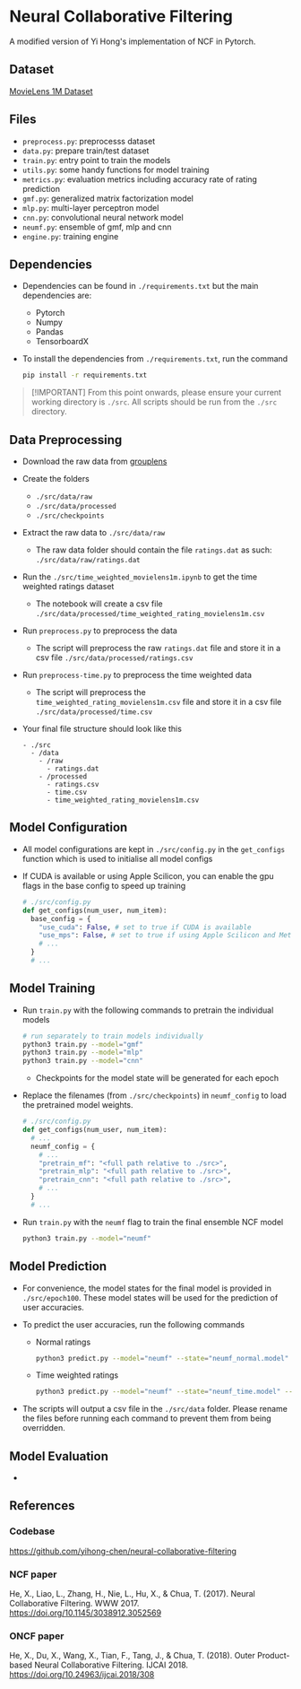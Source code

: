 # Neural Collaborative Filtering

A modified version of Yi Hong's implementation of NCF in Pytorch.

## Dataset

[MovieLens 1M Dataset](https://grouplens.org/datasets/movielens/1m/)

## Files

- `preprocess.py`: preprocesss dataset
- `data.py`: prepare train/test dataset
- `train.py`: entry point to train the models
- `utils.py`: some handy functions for model training
- `metrics.py`: evaluation metrics including accuracy rate of rating prediction
- `gmf.py`: generalized matrix factorization model
- `mlp.py`: multi-layer perceptron model
- `cnn.py`: convolutional neural network model
- `neumf.py`: ensemble of gmf, mlp and cnn
- `engine.py`: training engine

## Dependencies

- Dependencies can be found in `./requirements.txt` but the main dependencies are:

  - Pytorch
  - Numpy
  - Pandas
  - TensorboardX

- To install the dependencies from `./requirements.txt`, run the command

  ```bash
  pip install -r requirements.txt
  ```

> \[!IMPORTANT\]
> From this point onwards, please ensure your current working directory is `./src`.
> All scripts should be run from the `./src` directory.

## Data Preprocessing

- Download the raw data from [grouplens](https://grouplens.org/datasets/movielens/1m/)

- Create the folders

  - `./src/data/raw`
  - `./src/data/processed`
  - `./src/checkpoints`

- Extract the raw data to `./src/data/raw`

  - The raw data folder should contain the file `ratings.dat` as such: `./src/data/raw/ratings.dat`

- Run the `./src/time_weighted_movielens1m.ipynb` to get the time weighted ratings dataset

  - The notebook will create a csv file `./src/data/processed/time_weighted_rating_movielens1m.csv`

- Run `preprocess.py` to preprocess the data

  - The script will preprocess the raw `ratings.dat` file and store it in a csv file `./src/data/processed/ratings.csv`

- Run `preprocess-time.py` to preprocess the time weighted data

  - The script will preprocess the `time_weighted_rating_movielens1m.csv` file and store it in a csv file `./src/data/processed/time.csv`

- Your final file structure should look like this

  ```
  - ./src
    - /data
      - /raw
        - ratings.dat
      - /processed
        - ratings.csv
        - time.csv
        - time_weighted_rating_movielens1m.csv
  ```

## Model Configuration

- All model configurations are kept in `./src/config.py` in the `get_configs` function which is used to initialise all model configs

- If CUDA is available or using Apple Scilicon, you can enable the gpu flags in the base config to speed up training

  ```python
  # ./src/config.py
  def get_configs(num_user, num_item):
    base_config = {
      "use_cuda": False, # set to true if CUDA is available
      "use_mps": False, # set to true if using Apple Scilicon and Metal API is available
      # ...
    }
    # ...
  ```

## Model Training

- Run `train.py` with the following commands to pretrain the individual models

  ```bash
  # run separately to train models individually
  python3 train.py --model="gmf"
  python3 train.py --model="mlp"
  python3 train.py --model="cnn"
  ```

  - Checkpoints for the model state will be generated for each epoch

- Replace the filenames (from `./src/checkpoints`) in `neumf_config` to load the pretrained model weights.

  ```python
  # ./src/config.py
  def get_configs(num_user, num_item):
    # ...
    neumf_config = {
      # ...
      "pretrain_mf": "<full path relative to ./src>",
      "pretrain_mlp": "<full path relative to ./src>",
      "pretrain_cnn": "<full path relative to ./src>",
      # ...
    }
    # ...
  ```

- Run `train.py` with the `neumf` flag to train the final ensemble NCF model

  ```bash
  python3 train.py --model="neumf"
  ```

## Model Prediction

- For convenience, the model states for the final model is provided in `./src/epoch100`.
  These model states will be used for the prediction of user accuracies.

- To predict the user accuracies, run the following commands

  - Normal ratings

    ```bash
    python3 predict.py --model="neumf" --state="neumf_normal.model" --data="ratings.csv"
    ```

  - Time weighted ratings

    ```bash
    python3 predict.py --model="neumf" --state="neumf_time.model" --data="time.csv"
    ```

- The scripts will output a csv file in the `./src/data` folder.
  Please rename the files before running each command to prevent them from being overridden.

## Model Evaluation

-

## References

### Codebase

https://github.com/yihong-chen/neural-collaborative-filtering

### NCF paper

He, X., Liao, L., Zhang, H., Nie, L., Hu, X., & Chua, T. (2017). Neural Collaborative Filtering. WWW 2017. https://doi.org/10.1145/3038912.3052569

### ONCF paper

He, X., Du, X., Wang, X., Tian, F., Tang, J., & Chua, T. (2018). Outer Product-based Neural Collaborative Filtering. IJCAI 2018. https://doi.org/10.24963/ijcai.2018/308
